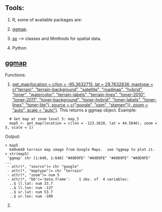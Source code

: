 
## Tools:
1. R, some of available packages are:

  1. [ggmap](https://www.rdocumentation.org/packages/ggmap/versions/3.0.0). 
  2. [sp](https://www.rdocumentation.org/packages/sp/versions/1.4-5) --> classes and Mmthods for spatial data. 
2. Python

## [ggmap](https://www.rdocumentation.org/packages/ggmap/versions/3.0.0)
Functions:
1. [get_map(location = c(lon = -95.3632715, lat = 29.7632836, maptype = c("terrain", "terrain-background", "satellite", "roadmap", "hybrid", "toner", "watercolor", "terrain-labels", "terrain-lines", "toner-2010", "toner-2011", "toner-background", "toner-hybrid", "toner-labels", "toner-lines", "toner-lite"), source = c("google", "osm", "stamen")), zoom = "auto", scale = "auto")](https://www.rdocumentation.org/packages/ggmap/versions/3.0.0/topics/get_map). This returns a ggmap object. Example: <br/>
  ```
    # Get map at zoom level 5: map_5
    map5 <- get_map(location = c(lon = -123.2620, lat = 44.5646), zoom = 5, scale = 1)
  ```
  
  Output: <br />
  ```
  > map5
    640x640 terrain map image from Google Maps.  see ?ggmap to plot it.
  > str(map5)
   'ggmap' chr [1:640, 1:640] "#A9D9FE" "#A9D9FE" "#A9D9FE" "#A9D9FE" ...
   - attr(*, "source")= chr "google"
   - attr(*, "maptype")= chr "terrain"
   - attr(*, "zoom")= num 5
   - attr(*, "bb")='data.frame':	1 obs. of  4 variables:
    ..$ ll.lat: num 33.7
    ..$ ll.lon: num -137
    ..$ ur.lat: num 53.7
    ..$ ur.lon: num -109
  ```
  

2. 
